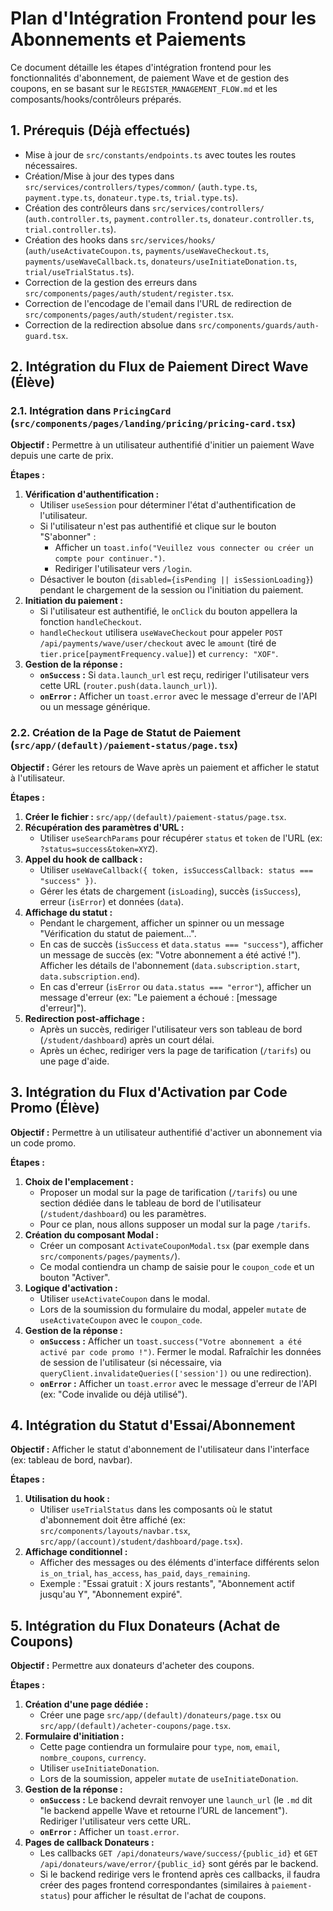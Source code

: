 # Plan d'Intégration Frontend pour les Abonnements et Paiements

Ce document détaille les étapes d'intégration frontend pour les fonctionnalités d'abonnement, de paiement Wave et de gestion des coupons, en se basant sur le `REGISTER_MANAGEMENT_FLOW.md` et les composants/hooks/contrôleurs préparés.

## 1. Prérequis (Déjà effectués)

*   Mise à jour de `src/constants/endpoints.ts` avec toutes les routes nécessaires.
*   Création/Mise à jour des types dans `src/services/controllers/types/common/` (`auth.type.ts`, `payment.type.ts`, `donateur.type.ts`, `trial.type.ts`).
*   Création des contrôleurs dans `src/services/controllers/` (`auth.controller.ts`, `payment.controller.ts`, `donateur.controller.ts`, `trial.controller.ts`).
*   Création des hooks dans `src/services/hooks/` (`auth/useActivateCoupon.ts`, `payments/useWaveCheckout.ts`, `payments/useWaveCallback.ts`, `donateurs/useInitiateDonation.ts`, `trial/useTrialStatus.ts`).
*   Correction de la gestion des erreurs dans `src/components/pages/auth/student/register.tsx`.
*   Correction de l'encodage de l'email dans l'URL de redirection de `src/components/pages/auth/student/register.tsx`.
*   Correction de la redirection absolue dans `src/components/guards/auth-guard.tsx`.

## 2. Intégration du Flux de Paiement Direct Wave (Élève)

### 2.1. Intégration dans `PricingCard` (`src/components/pages/landing/pricing/pricing-card.tsx`)

**Objectif :** Permettre à un utilisateur authentifié d'initier un paiement Wave depuis une carte de prix.

**Étapes :**
1.  **Vérification d'authentification :**
    *   Utiliser `useSession` pour déterminer l'état d'authentification de l'utilisateur.
    *   Si l'utilisateur n'est pas authentifié et clique sur le bouton "S'abonner" :
        *   Afficher un `toast.info("Veuillez vous connecter ou créer un compte pour continuer.")`.
        *   Rediriger l'utilisateur vers `/login`.
    *   Désactiver le bouton (`disabled={isPending || isSessionLoading}`) pendant le chargement de la session ou l'initiation du paiement.
2.  **Initiation du paiement :**
    *   Si l'utilisateur est authentifié, le `onClick` du bouton appellera la fonction `handleCheckout`.
    *   `handleCheckout` utilisera `useWaveCheckout` pour appeler `POST /api/payments/wave/user/checkout` avec le `amount` (tiré de `tier.price[paymentFrequency.value]`) et `currency: "XOF"`.
3.  **Gestion de la réponse :**
    *   **`onSuccess` :** Si `data.launch_url` est reçu, rediriger l'utilisateur vers cette URL (`router.push(data.launch_url)`).
    *   **`onError` :** Afficher un `toast.error` avec le message d'erreur de l'API ou un message générique.

### 2.2. Création de la Page de Statut de Paiement (`src/app/(default)/paiement-status/page.tsx`)

**Objectif :** Gérer les retours de Wave après un paiement et afficher le statut à l'utilisateur.

**Étapes :**
1.  **Créer le fichier :** `src/app/(default)/paiement-status/page.tsx`.
2.  **Récupération des paramètres d'URL :**
    *   Utiliser `useSearchParams` pour récupérer `status` et `token` de l'URL (ex: `?status=success&token=XYZ`).
3.  **Appel du hook de callback :**
    *   Utiliser `useWaveCallback({ token, isSuccessCallback: status === "success" })`.
    *   Gérer les états de chargement (`isLoading`), succès (`isSuccess`), erreur (`isError`) et données (`data`).
4.  **Affichage du statut :**
    *   Pendant le chargement, afficher un spinner ou un message "Vérification du statut de paiement...".
    *   En cas de succès (`isSuccess` et `data.status === "success"`), afficher un message de succès (ex: "Votre abonnement a été activé !"). Afficher les détails de l'abonnement (`data.subscription.start`, `data.subscription.end`).
    *   En cas d'erreur (`isError` ou `data.status === "error"`), afficher un message d'erreur (ex: "Le paiement a échoué : [message d'erreur]").
5.  **Redirection post-affichage :**
    *   Après un succès, rediriger l'utilisateur vers son tableau de bord (`/student/dashboard`) après un court délai.
    *   Après un échec, rediriger vers la page de tarification (`/tarifs`) ou une page d'aide.

## 3. Intégration du Flux d'Activation par Code Promo (Élève)

**Objectif :** Permettre à un utilisateur authentifié d'activer un abonnement via un code promo.

**Étapes :**
1.  **Choix de l'emplacement :**
    *   Proposer un modal sur la page de tarification (`/tarifs`) ou une section dédiée dans le tableau de bord de l'utilisateur (`/student/dashboard`) ou les paramètres.
    *   Pour ce plan, nous allons supposer un modal sur la page `/tarifs`.
2.  **Création du composant Modal :**
    *   Créer un composant `ActivateCouponModal.tsx` (par exemple dans `src/components/pages/payments/`).
    *   Ce modal contiendra un champ de saisie pour le `coupon_code` et un bouton "Activer".
3.  **Logique d'activation :**
    *   Utiliser `useActivateCoupon` dans le modal.
    *   Lors de la soumission du formulaire du modal, appeler `mutate` de `useActivateCoupon` avec le `coupon_code`.
4.  **Gestion de la réponse :**
    *   **`onSuccess` :** Afficher un `toast.success("Votre abonnement a été activé par code promo !")`. Fermer le modal. Rafraîchir les données de session de l'utilisateur (si nécessaire, via `queryClient.invalidateQueries(['session'])` ou une redirection).
    *   **`onError` :** Afficher un `toast.error` avec le message d'erreur de l'API (ex: "Code invalide ou déjà utilisé").

## 4. Intégration du Statut d'Essai/Abonnement

**Objectif :** Afficher le statut d'abonnement de l'utilisateur dans l'interface (ex: tableau de bord, navbar).

**Étapes :**
1.  **Utilisation du hook :**
    *   Utiliser `useTrialStatus` dans les composants où le statut d'abonnement doit être affiché (ex: `src/components/layouts/navbar.tsx`, `src/app/(account)/student/dashboard/page.tsx`).
2.  **Affichage conditionnel :**
    *   Afficher des messages ou des éléments d'interface différents selon `is_on_trial`, `has_access`, `has_paid`, `days_remaining`.
    *   Exemple : "Essai gratuit : X jours restants", "Abonnement actif jusqu'au Y", "Abonnement expiré".

## 5. Intégration du Flux Donateurs (Achat de Coupons)

**Objectif :** Permettre aux donateurs d'acheter des coupons.

**Étapes :**
1.  **Création d'une page dédiée :**
    *   Créer une page `src/app/(default)/donateurs/page.tsx` ou `src/app/(default)/acheter-coupons/page.tsx`.
2.  **Formulaire d'initiation :**
    *   Cette page contiendra un formulaire pour `type`, `nom`, `email`, `nombre_coupons`, `currency`.
    *   Utiliser `useInitiateDonation`.
    *   Lors de la soumission, appeler `mutate` de `useInitiateDonation`.
3.  **Gestion de la réponse :**
    *   **`onSuccess` :** Le backend devrait renvoyer une `launch_url` (le `.md` dit "le backend appelle Wave et retourne l’URL de lancement"). Rediriger l'utilisateur vers cette URL.
    *   **`onError` :** Afficher un `toast.error`.
4.  **Pages de callback Donateurs :**
    *   Les callbacks `GET /api/donateurs/wave/success/{public_id}` et `GET /api/donateurs/wave/error/{public_id}` sont gérés par le backend.
    *   Si le backend redirige vers le frontend après ces callbacks, il faudra créer des pages frontend correspondantes (similaires à `paiement-status`) pour afficher le résultat de l'achat de coupons.
